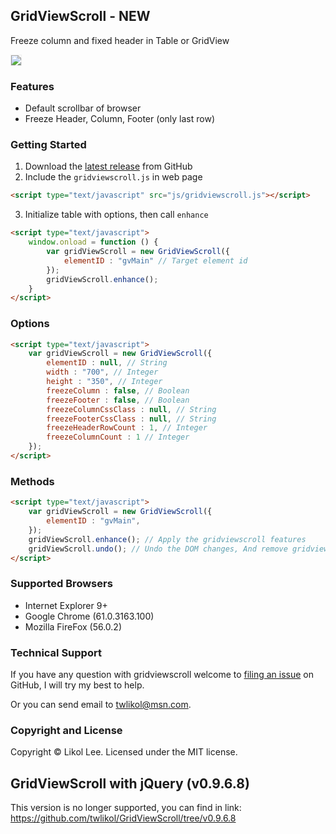 ﻿## GridViewScroll - NEW
Freeze column and fixed header in Table or GridView

<img border="0" border="0" style="border:1px solid #EFEFEF;" src="http://gridviewscroll.aspcity.idv.tw/images/gridviewscrollv2_git.gif?2017110802">

### Features
* Default scrollbar of browser
* Freeze Header, Column, Footer (only last row)

### Getting Started
1. Download the [latest release](https://github.com/twlikol/GridViewScroll/archive/master.zip) from GitHub
2. Include the `gridviewscroll.js` in web page
```html
<script type="text/javascript" src="js/gridviewscroll.js"></script>
  ``` 
3. Initialize table with options, then call `enhance`
```html
<script type="text/javascript">
    window.onload = function () {
        var gridViewScroll = new GridViewScroll({
            elementID : "gvMain" // Target element id
        });
        gridViewScroll.enhance();
    }
</script>
```

### Options
```html
<script type="text/javascript">
    var gridViewScroll = new GridViewScroll({
        elementID : null, // String
        width : "700", // Integer
        height : "350", // Integer
        freezeColumn : false, // Boolean
        freezeFooter : false, // Boolean
        freezeColumnCssClass : null, // String
        freezeFooterCssClass : null, // String
        freezeHeaderRowCount : 1, // Integer
        freezeColumnCount : 1 // Integer
    });
</script>
```

### Methods
```html
<script type="text/javascript">
    var gridViewScroll = new GridViewScroll({
        elementID : "gvMain",
    });
    gridViewScroll.enhance(); // Apply the gridviewscroll features
    gridViewScroll.undo(); // Undo the DOM changes, And remove gridviewscroll features
</script>
```

### Supported Browsers
* Internet Explorer 9+
* Google Chrome (61.0.3163.100)
* Mozilla FireFox (56.0.2)

### Technical Support
If you have any question with gridviewscroll welcome to [filing an issue](https://github.com/twlikol/GridViewScroll/issues/new) on GitHub, I will try my best to help.

Or you can send email to [twlikol@msn.com](mailto:twlikol@msn.com).

### Copyright and License
Copyright © Likol Lee. Licensed under the MIT license.

## GridViewScroll with jQuery (v0.9.6.8)
This version is no longer supported, you can find in link:
https://github.com/twlikol/GridViewScroll/tree/v0.9.6.8

